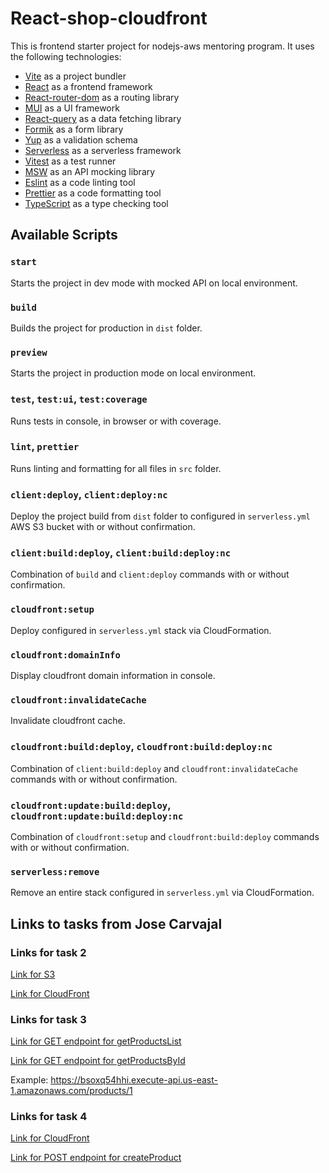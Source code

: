 # React-shop-cloudfront

This is frontend starter project for nodejs-aws mentoring program. It uses the following technologies:

-   [Vite](https://vitejs.dev/) as a project bundler
-   [React](https://beta.reactjs.org/) as a frontend framework
-   [React-router-dom](https://reactrouterdotcom.fly.dev/) as a routing library
-   [MUI](https://mui.com/) as a UI framework
-   [React-query](https://react-query-v3.tanstack.com/) as a data fetching library
-   [Formik](https://formik.org/) as a form library
-   [Yup](https://github.com/jquense/yup) as a validation schema
-   [Serverless](https://serverless.com/) as a serverless framework
-   [Vitest](https://vitest.dev/) as a test runner
-   [MSW](https://mswjs.io/) as an API mocking library
-   [Eslint](https://eslint.org/) as a code linting tool
-   [Prettier](https://prettier.io/) as a code formatting tool
-   [TypeScript](https://www.typescriptlang.org/) as a type checking tool

## Available Scripts

### `start`

Starts the project in dev mode with mocked API on local environment.

### `build`

Builds the project for production in `dist` folder.

### `preview`

Starts the project in production mode on local environment.

### `test`, `test:ui`, `test:coverage`

Runs tests in console, in browser or with coverage.

### `lint`, `prettier`

Runs linting and formatting for all files in `src` folder.

### `client:deploy`, `client:deploy:nc`

Deploy the project build from `dist` folder to configured in `serverless.yml` AWS S3 bucket with or without confirmation.

### `client:build:deploy`, `client:build:deploy:nc`

Combination of `build` and `client:deploy` commands with or without confirmation.

### `cloudfront:setup`

Deploy configured in `serverless.yml` stack via CloudFormation.

### `cloudfront:domainInfo`

Display cloudfront domain information in console.

### `cloudfront:invalidateCache`

Invalidate cloudfront cache.

### `cloudfront:build:deploy`, `cloudfront:build:deploy:nc`

Combination of `client:build:deploy` and `cloudfront:invalidateCache` commands with or without confirmation.

### `cloudfront:update:build:deploy`, `cloudfront:update:build:deploy:nc`

Combination of `cloudfront:setup` and `cloudfront:build:deploy` commands with or without confirmation.

### `serverless:remove`

Remove an entire stack configured in `serverless.yml` via CloudFormation.

## Links to tasks from Jose Carvajal

### Links for task 2

[Link for S3](https://shop-react-redux-cloudfront-task2.s3.amazonaws.com/index.html)

[Link for CloudFront](https://d2fp6kelr1m5d.cloudfront.net)

### Links for task 3

[Link for GET endpoint for getProductsList](https://bsoxq54hhi.execute-api.us-east-1.amazonaws.com/products)

[Link for GET endpoint for getProductsById](https://bsoxq54hhi.execute-api.us-east-1.amazonaws.com/products/{productId})

Example: https://bsoxq54hhi.execute-api.us-east-1.amazonaws.com/products/1

### Links for task 4

[Link for CloudFront](https://d2fp6kelr1m5d.cloudfront.net)

[Link for POST endpoint for createProduct](https://bsoxq54hhi.execute-api.us-east-1.amazonaws.com/products)
